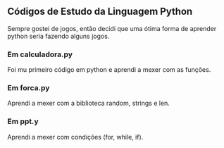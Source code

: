 ## Códigos de Estudo da Linguagem Python

<p>Sempre gostei de jogos, então decidi que uma ótima forma de aprender python seria fazendo alguns jogos.</p>

<h3>Em calculadora.py</h3>
<p>Foi mu primeiro código em python e aprendi a mexer com as funções.</p>

<h3>Em forca.py</h3>
<p>Aprendi a mexer com a biblioteca random, strings e len.</p>

<h3>Em ppt.y</h3>
<p>Aprendi a mexer com condições (for, while, if).</p>
